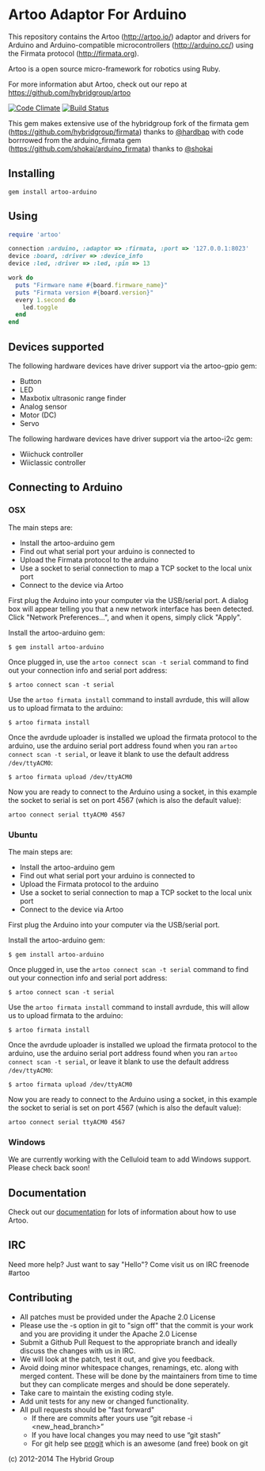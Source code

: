 # Artoo Adaptor For Arduino

This repository contains the Artoo (http://artoo.io/) adaptor and drivers for Arduino and Arduino-compatible microcontrollers (http://arduino.cc/) using the Firmata protocol (http://firmata.org).

Artoo is a open source micro-framework for robotics using Ruby.

For more information abut Artoo, check out our repo at https://github.com/hybridgroup/artoo

[![Code Climate](https://codeclimate.com/github/hybridgroup/artoo-arduino.png)](https://codeclimate.com/github/hybridgroup/artoo-arduino) [![Build Status](https://travis-ci.org/hybridgroup/artoo-arduino.png?branch=master)](https://travis-ci.org/hybridgroup/artoo-arduino)

This gem makes extensive use of the hybridgroup fork of the firmata gem (https://github.com/hybridgroup/firmata) thanks to [@hardbap](https://github.com/hardbap) with code borrrowed from the arduino_firmata gem (https://github.com/shokai/arduino_firmata) thanks to [@shokai](https://github.com/shokai)

## Installing

```
gem install artoo-arduino
```

## Using

```ruby
require 'artoo'

connection :arduino, :adaptor => :firmata, :port => '127.0.0.1:8023'
device :board, :driver => :device_info
device :led, :driver => :led, :pin => 13

work do
  puts "Firmware name #{board.firmware_name}"
  puts "Firmata version #{board.version}"
  every 1.second do
    led.toggle
  end
end
```

## Devices supported

The following hardware devices have driver support via the artoo-gpio gem:
- Button
- LED
- Maxbotix ultrasonic range finder
- Analog sensor
- Motor (DC)
- Servo

The following hardware devices have driver support via the artoo-i2c gem:
- Wiichuck controller
- Wiiclassic controller

## Connecting to Arduino

### OSX

The main steps are:
- Install the artoo-arduino gem
- Find out what serial port your arduino is connected to
- Upload the Firmata protocol to the arduino
- Use a socket to serial connection to map a TCP socket to the local unix port
- Connect to the device via Artoo

First plug the Arduino into your computer via the USB/serial port. A dialog box will appear telling you that a new network interface has been detected. Click "Network Preferences...", and when it opens, simply click "Apply".

Install the artoo-arduino gem:

```
$ gem install artoo-arduino
```

Once plugged in, use the `artoo connect scan -t serial` command to find out your connection info and serial port address:

```
$ artoo connect scan -t serial
```

Use the `artoo firmata install` command to install avrdude,
this will allow us to upload firmata to the arduino:

```
$ artoo firmata install
```

Once the avrdude uploader is installed we upload the firmata protocol to
the arduino, use the arduino serial port address found when you ran `artoo
connect scan -t serial`, or leave it blank to use the default address `/dev/ttyACM0`:

```
$ artoo firmata upload /dev/ttyACM0
```

Now you are ready to connect to the Arduino using a socket, in this example the socket to serial is set on port 4567 (which is also the default value):

```
artoo connect serial ttyACM0 4567
```

### Ubuntu

The main steps are:
- Install the artoo-arduino gem
- Find out what serial port your arduino is connected to
- Upload the Firmata protocol to the arduino
- Use a socket to serial connection to map a TCP socket to the local unix port
- Connect to the device via Artoo

First plug the Arduino into your computer via the USB/serial port.

Install the artoo-arduino gem:

```
$ gem install artoo-arduino
```

Once plugged in, use the `artoo connect scan -t serial` command to find out your connection info and serial port address:

```
$ artoo connect scan -t serial
```

Use the `artoo firmata install` command to install avrdude,
this will allow us to upload firmata to the arduino:

```
$ artoo firmata install
```

Once the avrdude uploader is installed we upload the firmata protocol to
the arduino, use the arduino serial port address found when you ran `artoo
connect scan -t serial`, or leave it blank to use the default address `/dev/ttyACM0`:

```
$ artoo firmata upload /dev/ttyACM0
```

Now you are ready to connect to the Arduino using a socket, in this example the socket to serial is set on port 4567 (which is also the default value):

```
artoo connect serial ttyACM0 4567
```

### Windows

We are currently working with the Celluloid team to add Windows support. Please check back soon!

## Documentation

Check out our [documentation](http://artoo.io/documentation/) for lots of information about how to use Artoo.

## IRC

Need more help? Just want to say "Hello"? Come visit us on IRC freenode #artoo

## Contributing

* All patches must be provided under the Apache 2.0 License
* Please use the -s option in git to "sign off" that the commit is your work and you are providing it under the Apache 2.0 License
* Submit a Github Pull Request to the appropriate branch and ideally discuss the changes with us in IRC.
* We will look at the patch, test it out, and give you feedback.
* Avoid doing minor whitespace changes, renamings, etc. along with merged content. These will be done by the maintainers from time to time but they can complicate merges and should be done seperately.
* Take care to maintain the existing coding style.
* Add unit tests for any new or changed functionality.
* All pull requests should be "fast forward"
  * If there are commits after yours use “git rebase -i <new_head_branch>”
  * If you have local changes you may need to use “git stash”
  * For git help see [progit](http://git-scm.com/book) which is an awesome (and free) book on git


(c) 2012-2014 The Hybrid Group
